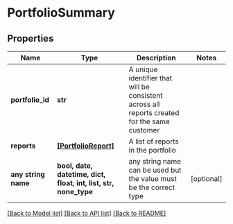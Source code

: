 # PortfolioSummary


## Properties
Name | Type | Description | Notes
------------ | ------------- | ------------- | -------------
**portfolio_id** | **str** | A unique identifier that will be consistent across all reports created for the same customer | 
**reports** | [**[PortfolioReport]**](PortfolioReport.md) | A list of reports in the portfolio | 
**any string name** | **bool, date, datetime, dict, float, int, list, str, none_type** | any string name can be used but the value must be the correct type | [optional]

[[Back to Model list]](../README.md#documentation-for-models) [[Back to API list]](../README.md#documentation-for-api-endpoints) [[Back to README]](../README.md)


